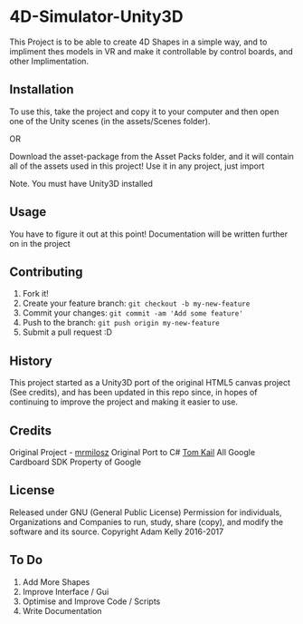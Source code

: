 # 4D-Simulator-Unity3D
This Project is to be able to create 4D Shapes in a simple way, and to impliment thes models in VR and make it controllable by control boards, and other Implimentation.

## Installation
To use this, take the project and copy it to your computer and then open one of the Unity scenes (in the assets/Scenes folder).

OR

Download the asset-package from the Asset Packs folder, and it will contain all of the assets used in this project!
Use it in any project, just import

Note. You must have Unity3D installed

## Usage
You have to figure it out at this point! Documentation will be written further on in the project

## Contributing
1. Fork it!
2. Create your feature branch: `git checkout -b my-new-feature`
3. Commit your changes: `git commit -am 'Add some feature'`
4. Push to the branch: `git push origin my-new-feature`
5. Submit a pull request :D

## History
This project started as a Unity3D port of the original HTML5 canvas project (See credits), and has been updated in this repo since, in hopes of continuing to improve the project and making it easier to use.

## Credits
Original Project - [mrmilosz](https://github.com/mrmilosz/hypersolid)
Original Port to C# [Tom Kail](tomkail.com/tesseract/)
All Google Cardboard SDK Property of Google

## License
Released under GNU (General Public License)
Permission for individuals, Organizations and Companies to run, study, share (copy), and modify the software and its source.
Copyright Adam Kelly 2016-2017

## To Do
1. Add More Shapes
2. Improve Interface / Gui
4. Optimise and Improve Code / Scripts
5. Write Documentation
